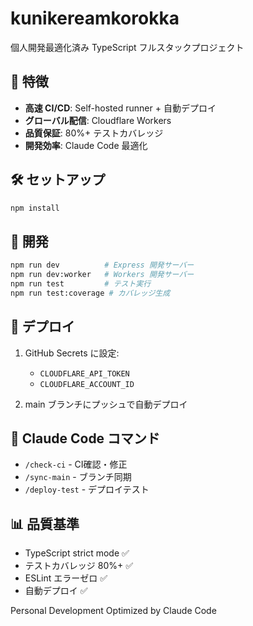 # kunikereamkorokka

個人開発最適化済み TypeScript フルスタックプロジェクト

## 🚀 特徴

- **高速 CI/CD**: Self-hosted runner + 自動デプロイ
- **グローバル配信**: Cloudflare Workers
- **品質保証**: 80%+ テストカバレッジ
- **開発効率**: Claude Code 最適化

## 🛠 セットアップ

```bash
npm install
```

## 📝 開発

```bash
npm run dev          # Express 開発サーバー
npm run dev:worker   # Workers 開発サーバー
npm run test         # テスト実行
npm run test:coverage # カバレッジ生成
```

## 🚢 デプロイ

1. GitHub Secrets に設定:
   - `CLOUDFLARE_API_TOKEN`
   - `CLOUDFLARE_ACCOUNT_ID`

2. main ブランチにプッシュで自動デプロイ

## 🤖 Claude Code コマンド

- `/check-ci` - CI確認・修正
- `/sync-main` - ブランチ同期  
- `/deploy-test` - デプロイテスト

## 📊 品質基準

- TypeScript strict mode ✅
- テストカバレッジ 80%+ ✅  
- ESLint エラーゼロ ✅
- 自動デプロイ ✅

Personal Development Optimized by Claude Code
